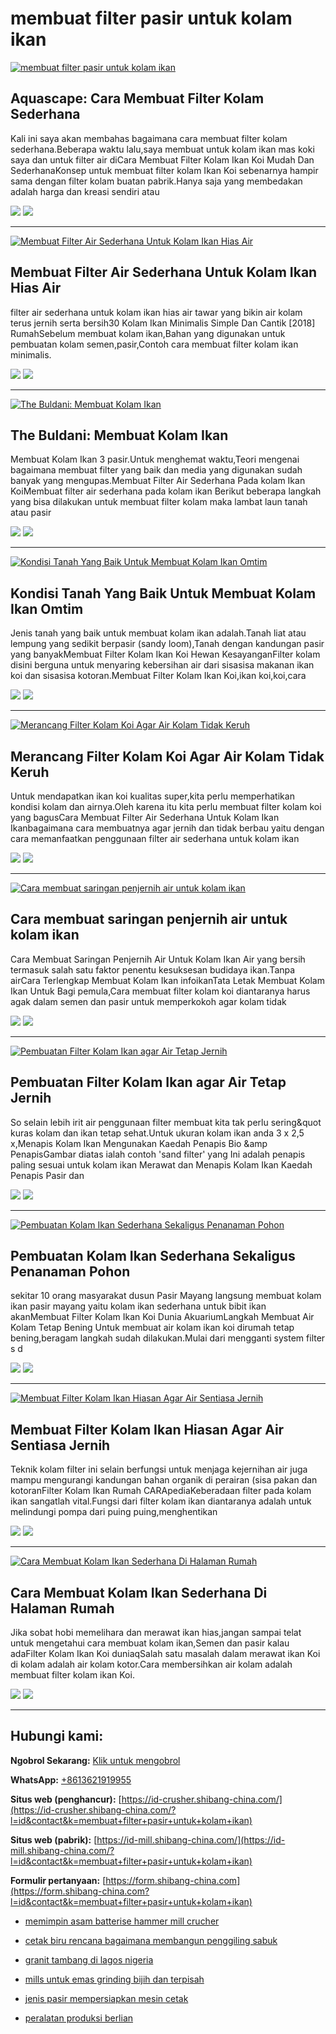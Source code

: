 # membuat filter pasir untuk kolam ikan

<a href="https://swt.shibang-china.com/?l=id&img&k=membuat+filter+pasir+untuk+kolam+ikan" target="_blank">![membuat filter pasir untuk kolam ikan](http://static.shibang-china.com/all-800x300/1362.jpg)</a>

## Aquascape: Cara Membuat Filter Kolam Sederhana
Kali ini saya akan membahas bagaimana cara membuat filter kolam sederhana.Beberapa waktu lalu,saya membuat untuk kolam ikan mas koki saya dan untuk filter air diCara Membuat Filter Kolam Ikan Koi Mudah Dan SederhanaKonsep untuk membuat filter kolam Ikan Koi sebenarnya hampir sama dengan filter kolam buatan pabrik.Hanya saja yang membedakan adalah harga dan kreasi sendiri atau


<a href="https://whatsapp.shibangsoft.com/WhatsApp.php" target="_blank" title="WhatsApp">![](http://static.shibang-china.com/icon/whatsapp.png)</a> <a href="https://swt.shibang-china.com/?l=id&icon&k=membuat+filter+pasir+untuk+kolam+ikan" target="_blank">![](http://static.shibang-china.com/icon/chat-id.png)</a>

---

<a href="https://swt.shibang-china.com/?l=id&img&k=membuat+filter+pasir+untuk+kolam+ikan" target="_blank">![Membuat Filter Air Sederhana Untuk Kolam Ikan Hias Air](http://static.shibang-china.com/all-800x300/146.jpg)</a>

## Membuat Filter Air Sederhana Untuk Kolam Ikan Hias Air
filter air sederhana untuk kolam ikan hias air tawar yang bikin air kolam terus jernih serta bersih30 Kolam Ikan Minimalis Simple Dan Cantik [2018] RumahSebelum membuat kolam ikan,Bahan yang digunakan untuk pembuatan kolam semen,pasir,Contoh cara membuat filter kolam ikan minimalis.


<a href="https://whatsapp.shibangsoft.com/WhatsApp.php" target="_blank" title="WhatsApp">![](http://static.shibang-china.com/icon/whatsapp.png)</a> <a href="https://swt.shibang-china.com/?l=id&icon&k=membuat+filter+pasir+untuk+kolam+ikan" target="_blank">![](http://static.shibang-china.com/icon/chat-id.png)</a>

---

<a href="https://swt.shibang-china.com/?l=id&img&k=membuat+filter+pasir+untuk+kolam+ikan" target="_blank">![The Buldani: Membuat Kolam Ikan](http://static.shibang-china.com/all-800x300/24.jpg)</a>

## The Buldani: Membuat Kolam Ikan
Membuat Kolam Ikan 3 pasir.Untuk menghemat waktu,Teori mengenai bagaimana membuat filter yang baik dan media yang digunakan sudah banyak yang mengupas.Membuat Filter Air Sederhana Pada kolam Ikan KoiMembuat filter air sederhana pada kolam ikan Berikut beberapa langkah yang bisa dilakukan untuk membuat filter kolam maka lambat laun tanah atau pasir


<a href="https://whatsapp.shibangsoft.com/WhatsApp.php" target="_blank" title="WhatsApp">![](http://static.shibang-china.com/icon/whatsapp.png)</a> <a href="https://swt.shibang-china.com/?l=id&icon&k=membuat+filter+pasir+untuk+kolam+ikan" target="_blank">![](http://static.shibang-china.com/icon/chat-id.png)</a>

---

<a href="https://swt.shibang-china.com/?l=id&img&k=membuat+filter+pasir+untuk+kolam+ikan" target="_blank">![Kondisi Tanah Yang Baik Untuk Membuat Kolam Ikan Omtim](http://static.shibang-china.com/all-800x300/229.jpg)</a>

## Kondisi Tanah Yang Baik Untuk Membuat Kolam Ikan Omtim
Jenis tanah yang baik untuk membuat kolam ikan adalah.Tanah liat atau lempung yang sedikit berpasir (sandy loom),Tanah dengan kandungan pasir yang banyakMembuat Filter Kolam Ikan Koi Hewan KesayanganFilter kolam disini berguna untuk menyaring kebersihan air dari sisasisa makanan ikan koi dan sisasisa kotoran.Membuat Filter Kolam Ikan Koi,ikan koi,koi,cara


<a href="https://whatsapp.shibangsoft.com/WhatsApp.php" target="_blank" title="WhatsApp">![](http://static.shibang-china.com/icon/whatsapp.png)</a> <a href="https://swt.shibang-china.com/?l=id&icon&k=membuat+filter+pasir+untuk+kolam+ikan" target="_blank">![](http://static.shibang-china.com/icon/chat-id.png)</a>

---

<a href="https://swt.shibang-china.com/?l=id&img&k=membuat+filter+pasir+untuk+kolam+ikan" target="_blank">![Merancang Filter Kolam Koi Agar Air Kolam Tidak Keruh](http://static.shibang-china.com/all-800x300/240.jpg)</a>

## Merancang Filter Kolam Koi Agar Air Kolam Tidak Keruh
Untuk mendapatkan ikan koi kualitas super,kita perlu memperhatikan kondisi kolam dan airnya.Oleh karena itu kita perlu membuat filter kolam koi yang bagusCara Membuat Filter Air Sederhana Untuk Kolam Ikan Ikanbagaimana cara membuatnya agar jernih dan tidak berbau yaitu dengan cara memanfaatkan penggunaan filter air sederhana untuk kolam ikan


<a href="https://whatsapp.shibangsoft.com/WhatsApp.php" target="_blank" title="WhatsApp">![](http://static.shibang-china.com/icon/whatsapp.png)</a> <a href="https://swt.shibang-china.com/?l=id&icon&k=membuat+filter+pasir+untuk+kolam+ikan" target="_blank">![](http://static.shibang-china.com/icon/chat-id.png)</a>

---

<a href="https://swt.shibang-china.com/?l=id&img&k=membuat+filter+pasir+untuk+kolam+ikan" target="_blank">![Cara membuat saringan penjernih air untuk kolam ikan](http://static.shibang-china.com/all-800x300/913.jpg)</a>

## Cara membuat saringan penjernih air untuk kolam ikan
Cara Membuat Saringan Penjernih Air Untuk Kolam Ikan Air yang bersih termasuk salah satu faktor penentu kesuksesan budidaya ikan.Tanpa airCara Terlengkap Membuat Kolam Ikan infoikanTata Letak Membuat Kolam Ikan Untuk Bagi pemula,Cara membuat filter kolam koi diantaranya harus agak dalam semen dan pasir untuk memperkokoh agar kolam tidak


<a href="https://whatsapp.shibangsoft.com/WhatsApp.php" target="_blank" title="WhatsApp">![](http://static.shibang-china.com/icon/whatsapp.png)</a> <a href="https://swt.shibang-china.com/?l=id&icon&k=membuat+filter+pasir+untuk+kolam+ikan" target="_blank">![](http://static.shibang-china.com/icon/chat-id.png)</a>

---

<a href="https://swt.shibang-china.com/?l=id&img&k=membuat+filter+pasir+untuk+kolam+ikan" target="_blank">![Pembuatan Filter Kolam Ikan agar Air Tetap Jernih](http://static.shibang-china.com/all-800x300/957.jpg)</a>

## Pembuatan Filter Kolam Ikan agar Air Tetap Jernih
So selain lebih irit air penggunaan filter membuat kita tak perlu sering&quot kuras kolam dan ikan tetap sehat.Untuk ukuran kolam ikan anda 3 x 2,5 x,Menapis Kolam Ikan Mengunakan Kaedah Penapis Bio &amp PenapisGambar diatas ialah contoh 'sand filter' yang Ini adalah penapis paling sesuai untuk kolam ikan Merawat dan Menapis Kolam Ikan Kaedah Penapis Pasir dan


<a href="https://whatsapp.shibangsoft.com/WhatsApp.php" target="_blank" title="WhatsApp">![](http://static.shibang-china.com/icon/whatsapp.png)</a> <a href="https://swt.shibang-china.com/?l=id&icon&k=membuat+filter+pasir+untuk+kolam+ikan" target="_blank">![](http://static.shibang-china.com/icon/chat-id.png)</a>

---

<a href="https://swt.shibang-china.com/?l=id&img&k=membuat+filter+pasir+untuk+kolam+ikan" target="_blank">![Pembuatan Kolam Ikan Sederhana Sekaligus Penanaman Pohon](http://static.shibang-china.com/all-800x300/356.jpg)</a>

## Pembuatan Kolam Ikan Sederhana Sekaligus Penanaman Pohon
sekitar 10 orang masyarakat dusun Pasir Mayang langsung membuat kolam ikan pasir mayang yaitu kolam ikan sederhana untuk bibit ikan akanMembuat Filter Kolam Ikan Koi Dunia AkuariumLangkah Membuat Air Kolam Tetap Bening Untuk membuat air kolam ikan koi dirumah tetap bening,beragam langkah sudah dilakukan.Mulai dari mengganti system filter s d


<a href="https://whatsapp.shibangsoft.com/WhatsApp.php" target="_blank" title="WhatsApp">![](http://static.shibang-china.com/icon/whatsapp.png)</a> <a href="https://swt.shibang-china.com/?l=id&icon&k=membuat+filter+pasir+untuk+kolam+ikan" target="_blank">![](http://static.shibang-china.com/icon/chat-id.png)</a>

---

<a href="https://swt.shibang-china.com/?l=id&img&k=membuat+filter+pasir+untuk+kolam+ikan" target="_blank">![Membuat Filter Kolam Ikan Hiasan Agar Air Sentiasa Jernih](http://static.shibang-china.com/all-800x300/790.jpg)</a>

## Membuat Filter Kolam Ikan Hiasan Agar Air Sentiasa Jernih
Teknik kolam filter ini selain berfungsi untuk menjaga kejernihan air juga mampu mengurangi kandungan bahan organik di perairan (sisa pakan dan kotoranFilter Kolam Ikan Rumah CARApediaKeberadaan filter pada kolam ikan sangatlah vital.Fungsi dari filter kolam ikan diantaranya adalah untuk melindungi pompa dari puing puing,menghentikan


<a href="https://whatsapp.shibangsoft.com/WhatsApp.php" target="_blank" title="WhatsApp">![](http://static.shibang-china.com/icon/whatsapp.png)</a> <a href="https://swt.shibang-china.com/?l=id&icon&k=membuat+filter+pasir+untuk+kolam+ikan" target="_blank">![](http://static.shibang-china.com/icon/chat-id.png)</a>

---

<a href="https://swt.shibang-china.com/?l=id&img&k=membuat+filter+pasir+untuk+kolam+ikan" target="_blank">![Cara Membuat Kolam Ikan Sederhana Di Halaman Rumah](http://static.shibang-china.com/all-800x300/829.jpg)</a>

## Cara Membuat Kolam Ikan Sederhana Di Halaman Rumah
Jika sobat hobi memelihara dan merawat ikan hias,jangan sampai telat untuk mengetahui cara membuat kolam ikan,Semen dan pasir kalau adaFilter Kolam Ikan Koi duniaqSalah satu masalah dalam merawat ikan Koi di kolam adalah air kolam kotor.Cara membersihkan air kolam adalah membuat filter kolam ikan Koi.


<a href="https://whatsapp.shibangsoft.com/WhatsApp.php" target="_blank" title="WhatsApp">![](http://static.shibang-china.com/icon/whatsapp.png)</a> <a href="https://swt.shibang-china.com/?l=id&icon&k=membuat+filter+pasir+untuk+kolam+ikan" target="_blank">![](http://static.shibang-china.com/icon/chat-id.png)</a>

---
## Hubungi kami:

**Ngobrol Sekarang:** [Klik untuk mengobrol](https://swt.shibang-china.com?l=id&contact&k=membuat+filter+pasir+untuk+kolam+ikan)

**WhatsApp:**  [+8613621919955](https://whatsapp.shibangsoft.com/WhatsApp.php)

**Situs web (penghancur):** [https://id-crusher.shibang-china.com/](https://id-crusher.shibang-china.com/?l=id&contact&k=membuat+filter+pasir+untuk+kolam+ikan)

**Situs web (pabrik):** [https://id-mill.shibang-china.com/](https://id-mill.shibang-china.com/?l=id&contact&k=membuat+filter+pasir+untuk+kolam+ikan)

**Formulir pertanyaan:** [https://form.shibang-china.com](https://form.shibang-china.com?l=id&contact&k=membuat+filter+pasir+untuk+kolam+ikan)

* [memimpin asam batterise hammer mill crucher](../33/memimpin%20asam%20batterise%20hammer%20mill%20crucher.md)

* [cetak biru rencana bagaimana membangun penggiling sabuk](../31/cetak%20biru%20rencana%20bagaimana%20membangun%20penggiling%20sabuk.md)

* [granit tambang di lagos nigeria](../39/granit%20tambang%20di%20lagos%20nigeria.md)

* [mills untuk emas grinding bijih dan terpisah](../38/mills%20untuk%20emas%20grinding%20bijih%20dan%20terpisah.md)

* [jenis pasir mempersiapkan mesin cetak](../39/jenis%20pasir%20mempersiapkan%20mesin%20cetak.md)

* [peralatan produksi berlian](../39/peralatan%20produksi%20berlian.md)